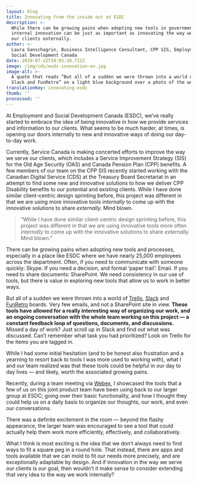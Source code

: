 ```yaml
---
layout: blog
title: Innovating from the inside out at ESDC
description: >-
  While there can be growing pains when adopting new tools in government,
  internal innovation can be just as important as innovating the way we serve
  our clients externally.
author: >-
  Laura Sanschagrin, Business Intelligence Consultant, CPP SIS, Employment and
  Social Development Canada
date: 2019-07-22T19:03:28.712Z
image: /img/cds/esdc-innovation-en.jpg
image-alt: >-
  A quote that reads “But all of a sudden we were thrown into a world of Trello,
  Slack and FunRetro” on a light blue background over a photo of the woods
translationKey: innovating-esdc
thumb: ''
processed: ''
---
```

At Employment and Social Development Canada (ESDC), we’ve really started to embrace the idea of being innovative in how we provide services and information to our clients. What seems to be much harder, at times, is opening our doors internally to new and innovative ways of doing our day-to-day work.

Currently, Service Canada is making concerted efforts to improve the way we serve our clients, which includes a Service Improvement Strategy (SIS) for the Old Age Security (OAS) and Canada Pension Plan (CPP) benefits. A few members of our team on the CPP SIS recently started working with the Canadian Digital Service (CDS) at the Treasury Board Secretariat in an attempt to find some new and innovative solutions to how we deliver CPP Disability benefits to our potential and existing clients. While I have done similar client-centric design sprinting before, this project was different in that we are using more innovative tools *internally* to come up with the innovative solutions to share *externally.* Mind blown.

> “While I have done similar client-centric design sprinting before, this project was different in that we are using innovative tools more often *internally* to come up with the innovative solutions to share *externally.* Mind blown.”

There can be growing pains when adopting new tools and processes, especially in a place like ESDC where we have nearly 25,000 employees across the department. Often, if you need to communicate with someone quickly: Skype. If you need a decision, and formal ‘paper trail’: Email. If you need to share documents: SharePoint. We need consistency in our use of tools, but there is value in exploring new tools that allow us to work in better ways. 

But all of a sudden we were thrown into a world of [Trello](https://trello.com), [Slack](https://slack.com/intl/en-ca/) and [FunRetro](https://funretro.io/) boards. Very few emails, and not a SharePoint site in view. **These tools have allowed for a really interesting way of organizing our work, and an ongoing conversation with the whole team working on this project — a constant feedback loop of questions, documents, and discussions.** Missed a day of work? Just scroll up in Slack and find out what was discussed. Can’t remember what task you had prioritized? Look on Trello for the items you are tagged in.

While I had some initial hesitation (and to be honest also frustration and a yearning to resort back to tools I was more used to working with), what I and our team realized was that these tools could be helpful in our day to day lives — and likely, worth the associated growing pains.

Recently, during a team meeting via [Webex](https://www.webex.com/), I showcased the tools that a few of us on this joint product team have been using back to our larger group at ESDC; going over their basic functionality, and how I thought they could help us on a daily basis to organize our thoughts, our work, and even our conversations. 

There was a definite excitement in the room — beyond the flashy appearance, the larger team was encouraged to see a tool that could actually help them work more efficiently, effectively, and collaboratively. 

What I think is most exciting is the idea that we don’t always need to find ways to fit a square peg in a round hole. That instead, there are apps and tools available that we can mold to fit our needs more precisely, and are exceptionally adaptable by design. And if innovation in the way we serve our clients is our goal, then wouldn’t it make sense to consider extending that very idea to the way we work internally?
